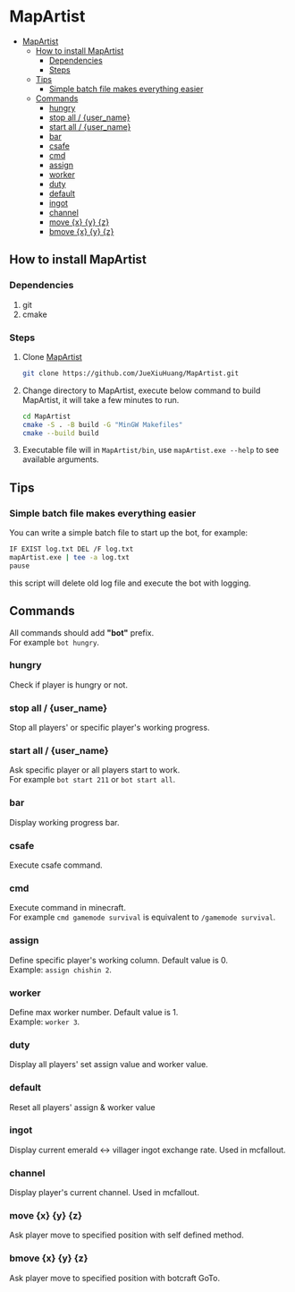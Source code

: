 # MapArtist

- [MapArtist](#mapartist)
  - [How to install MapArtist](#how-to-install-mapartist)
    - [Dependencies](#dependencies)
    - [Steps](#steps)
  - [Tips](#tips)
    - [Simple batch file makes everything easier](#simple-batch-file-makes-everything-easier)
  - [Commands](#commands)
    - [hungry](#hungry)
    - [stop all / {user\_name}](#stop-all--user_name)
    - [start all / {user\_name}](#start-all--user_name)
    - [bar](#bar)
    - [csafe](#csafe)
    - [cmd](#cmd)
    - [assign](#assign)
    - [worker](#worker)
    - [duty](#duty)
    - [default](#default)
    - [ingot](#ingot)
    - [channel](#channel)
    - [move {x} {y} {z}](#move-x-y-z)
    - [bmove {x} {y} {z}](#bmove-x-y-z)

## How to install MapArtist

### Dependencies

1. git
2. cmake

### Steps

1. Clone [MapArtist](https://github.com/JueXiuHuang/MapArtist.git)
  
    ```bash
    git clone https://github.com/JueXiuHuang/MapArtist.git
    ```

2. Change directory to MapArtist, execute below command to build MapArtist, it will take a few minutes to run.

    ```bash
    cd MapArtist
    cmake -S . -B build -G "MinGW Makefiles"
    cmake --build build
    ```

3. Executable file will in `MapArtist/bin`, use `mapArtist.exe --help` to see available arguments.

## Tips

### Simple batch file makes everything easier

You can write a simple batch file to start up the bot, for example:

```bash
IF EXIST log.txt DEL /F log.txt
mapArtist.exe | tee -a log.txt
pause
```

this script will delete old log file and execute the bot with logging.

## Commands

All commands should add **"bot"** prefix.  
For example `bot hungry`.

### hungry

Check if player is hungry or not.

### stop all / {user_name}

Stop all players' or specific player's working progress.

### start all / {user_name}

Ask specific player or all players start to work.  
For example `bot start 211` or `bot start all`.

### bar

Display working progress bar.

### csafe

Execute csafe command.

### cmd

Execute command in minecraft.  
For example `cmd gamemode survival` is equivalent to `/gamemode survival`.

### assign

Define specific player's working column. Default value is 0.  
Example: `assign chishin 2`.

### worker

Define max worker number. Default value is 1.  
Example: `worker 3`.

### duty

Display all players' set assign value and worker value.

### default

Reset all players' assign & worker value

### ingot

Display current emerald <-> villager ingot exchange rate. Used in mcfallout.

### channel

Display player's current channel. Used in mcfallout.

### move {x} {y} {z}

Ask player move to specified position with self defined method.

### bmove {x} {y} {z}

Ask player move to specified position with botcraft GoTo.
